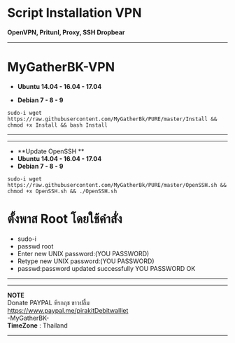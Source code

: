 # Script Installation VPN

**OpenVPN, Pritunl, Proxy, SSH Dropbear**

____________________________________________________________________________________________________
# **MyGatherBK-VPN**

-  **Ubuntu 14.04 - 16.04 - 17.04**

- **Debian 7 - 8 - 9**

```
sudo-i wget https://raw.githubusercontent.com/MyGatherBk/PURE/master/Install && chmod +x Install && bash Install
```
____________________________________________________________________________________________________
____________________________________________________________________________________________________
- **Update OpenSSH **<br>
-  **Ubuntu 14.04 - 16.04 - 17.04**<br>
- **Debian 7 - 8 - 9**<br>
```
sudo-i wget https://raw.githubusercontent.com/MyGatherBk/PURE/master/OpenSSH.sh && chmod +x OpenSSH.sh && ./OpenSSH.sh
```
# **ตั้งพาส Root โดยใช้คำสั่ง** <br>
- sudo-i <br>
- passwd root<br>
- Enter new UNIX password:(YOU PASSWORD)<br>
- Retype new UNIX password:(YOU PASSWORD)<br>
- passwd:password updated successfully YOU PASSWORD OK<br>
____________________________________________________________________________________________________

____________________________________________________________________________________________________
**NOTE**<br>
Donate PAYPAL พีรกฤช ขาวปลื้ม<br>
https://www.paypal.me/pirakitDebitwalllet<br>
 -MyGatherBK-<br>
  **TimeZone**   :  Thailand
____________________________________________________________________________________________________
